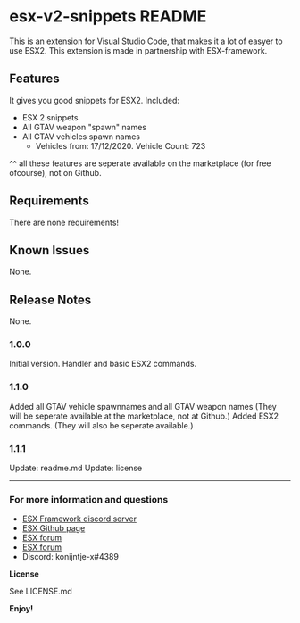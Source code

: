 # esx-v2-snippets README

This is an extension for Visual Studio Code, that makes it a lot of easyer to use ESX2. 
This extension is made in partnership with ESX-framework.

## Features

It gives you good snippets for ESX2.
Included: 
 - ESX 2 snippets
 - All GTAV weapon "spawn" names
 - All GTAV vehicles spawn names
    - Vehicles from: 17/12/2020. Vehicle Count: 723

 ^^ all these features are seperate available on the marketplace (for free ofcourse), not on Github.


## Requirements

There are none requirements!


## Known Issues

None.

## Release Notes

None.

### 1.0.0

Initial version. Handler and basic ESX2 commands.

### 1.1.0
 
Added all GTAV vehicle spawnnames and all GTAV weapon names
(They will be seperate available at the marketplace, not at Github.)
Added ESX2 commands. 
(They will also be seperate available.)

### 1.1.1

Update: readme.md
Update: license


-----------------------------------------------------------------------------------------------------------



### For more information and questions

* [ESX Framework discord server](https://discord.gg/ztzKWAF)
* [ESX Github page](https://github.com/esx-framework)
* [ESX forum](https://forum.esx-framework.org/)
* [ESX forum](https://forum.esx-framework.org)
* Discord: konijntje-x#4389


**License**

See LICENSE.md

**Enjoy!**
